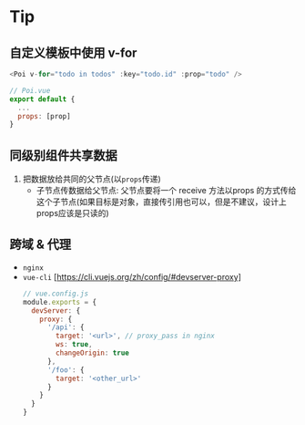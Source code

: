# Tip

## 自定义模板中使用 v-for
```js
<Poi v-for="todo in todos" :key="todo.id" :prop="todo" />

// Poi.vue
export default {
  ...
  props: [prop]
}
```

## 同级别组件共享数据
1. 把数据放给共同的父节点(以`props`传递)
   - 子节点传数据给父节点: 父节点要将一个 receive 方法以props 的方式传给这个子节点(如果目标是对象，直接传引用也可以，但是不建议，设计上props应该是只读的)

## 跨域 & 代理
- `nginx`
- `vue-cli` [https://cli.vuejs.org/zh/config/#devserver-proxy]
  ```js
  // vue.config.js
  module.exports = {
    devServer: {
      proxy: {
        '/api': {
          target: '<url>', // proxy_pass in nginx
          ws: true,
          changeOrigin: true
        },
        '/foo': {
          target: '<other_url>'
        }
      }
    }
  }
  ```
